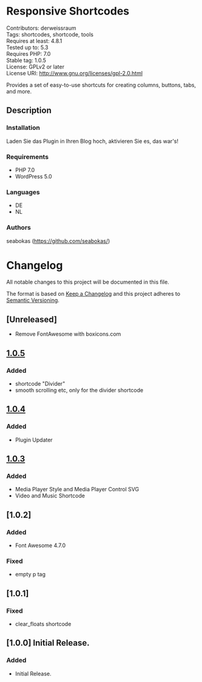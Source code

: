 # Responsive Shortcodes
Contributors: derweissraum  
Tags: shortcodes, shortcode, tools  
Requires at least: 4.8.1  
Tested up to: 5.3  
Requires PHP: 7.0  
Stable tag: 1.0.5  
License: GPLv2 or later  
License URI: http://www.gnu.org/licenses/gpl-2.0.html  


Provides a set of easy-to-use shortcuts for creating columns, buttons, tabs, and more.


## Description

### Installation
Laden Sie das Plugin in Ihren Blog hoch, aktivieren Sie es, das war's!


### Requirements
* PHP 7.0
* WordPress 5.0

### Languages
* DE
* NL

### Authors
seabokas (https://github.com/seabokas/)


# Changelog 
All notable changes to this project will be documented in this file.

The format is based on [Keep a Changelog](http://keepachangelog.com/en/1.0.0/)
and this project adheres to [Semantic Versioning](http://semver.org/spec/v2.0.0.html).

## [Unreleased]
- Remove FontAwesome with boxicons.com

## [1.0.5]
### Added
- shortcode "Divider"
- smooth scrolling etc, only for the divider shortcode

## [1.0.4]
### Added
- Plugin Updater

## [1.0.3]
### Added
- Media Player Style and Media Player Control SVG
- Video and Music Shortcode

## [1.0.2]
### Added
- Font Awesome 4.7.0
### Fixed
- empty p tag

## [1.0.1]
### Fixed
- clear_floats shortcode

## [1.0.0] Initial Release.
### Added
- Initial Release.

[1.0.5]: https://github.com/seabokas/Responsive-Shortcodes/archive/1.0.5.zip
[1.0.4]: https://github.com/seabokas/Responsive-Shortcodes/archive/1.0.4.zip
[1.0.3]: https://github.com/seabokas/Responsive-Shortcodes/archive/1.0.3.zip
